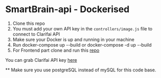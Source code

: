 # SmartBrain-api - Dockerised

1. Clone this repo
2. You must add your own API key in the `controllers/image.js` file to connect to Clarifai API
3. Make sure your Docker is up and running in your machine
4. Run docker-compose up --build or docker-compose -d up --build
5. For Frontend part clone and run this [repo](https://github.com/VigneshG1616/Smart_Brain)

You can grab Clarifai API key [here](https://www.clarifai.com/)

\*\* Make sure you use postgreSQL instead of mySQL for this code base.
